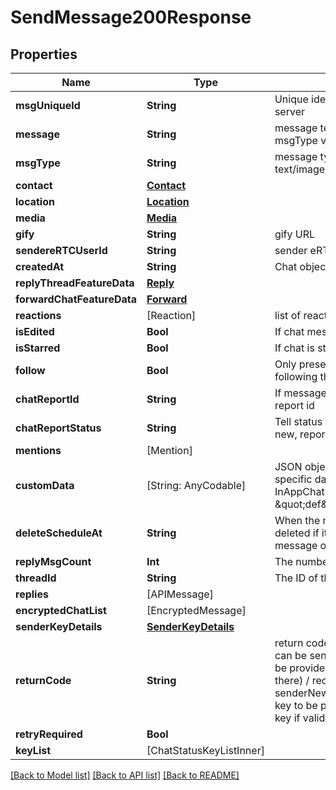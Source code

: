 # SendMessage200Response

## Properties
Name | Type | Description | Notes
------------ | ------------- | ------------- | -------------
**msgUniqueId** | **String** | Unique identified of chat object generated by server | 
**message** | **String** | message text. it can be present for any msgType value | [optional] 
**msgType** | **String** | message type. it can be text/image/audio/video/gif/file/contact/location | [optional] 
**contact** | [**Contact**](Contact.md) |  | [optional] 
**location** | [**Location**](Location.md) |  | [optional] 
**media** | [**Media**](Media.md) |  | [optional] 
**gify** | **String** | gify URL | [optional] 
**sendereRTCUserId** | **String** | sender eRTCUserId | 
**createdAt** | **String** | Chat object creation epoch time in miliseconds | 
**replyThreadFeatureData** | [**Reply**](Reply.md) |  | [optional] 
**forwardChatFeatureData** | [**Forward**](Forward.md) |  | [optional] 
**reactions** | [Reaction] | list of reactions | [optional] 
**isEdited** | **Bool** | If chat message is starred | [optional] 
**isStarred** | **Bool** | If chat is starred | [optional] 
**follow** | **Bool** | Only present on base message when user is following thread | [optional] 
**chatReportId** | **String** | If message is reported then it will contain chat report id | [optional] 
**chatReportStatus** | **String** | Tell status of chat report, possible values are new, reportConsidered and reportIgnored | [optional] 
**mentions** | [Mention] |  | [optional] 
**customData** | [String: AnyCodable] | JSON object which can be used for customer specific data which is not supported in InAppChat chat model. eg. { \&quot;abc\&quot; : \&quot;def\&quot; } | [optional] 
**deleteScheduleAt** | **String** | When the message will automatically be deleted if it was send when disappearing message option was on | [optional] 
**replyMsgCount** | **Int** | The number of replies to this message | [optional] 
**threadId** | **String** | The ID of the thread this message belongs to | 
**replies** | [APIMessage] |  | [optional] 
**encryptedChatList** | [EncryptedMessage] |  | [optional] 
**senderKeyDetails** | [**SenderKeyDetails**](SenderKeyDetails.md) |  | [optional] 
**returnCode** | **String** | return code for e2e encrypted chat request.  It can be senderKeyValidityExpired (new key to be provided in keyList, also new device key if there)  / receiverKeyValidationError / senderNewDeviceKeyAvailable (new device key to be provided in keyList,  also same device key if validity expired) / success  | 
**retryRequired** | **Bool** |  | 
**keyList** | [ChatStatusKeyListInner] |  | 

[[Back to Model list]](../README.md#documentation-for-models) [[Back to API list]](../README.md#documentation-for-api-endpoints) [[Back to README]](../README.md)



